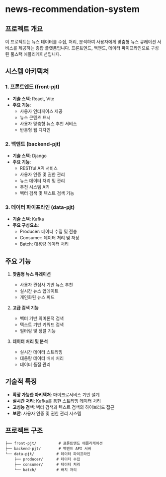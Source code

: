 # news-recommendation-system

## 프로젝트 개요
이 프로젝트는 뉴스 데이터를 수집, 처리, 분석하여 사용자에게 맞춤형 뉴스 큐레이션 서비스를 제공하는 종합 플랫폼입니다. 프론트엔드, 백엔드, 데이터 파이프라인으로 구성된 풀스택 애플리케이션입니다.

## 시스템 아키텍처

### 1. 프론트엔드 (front-pjt)
- **기술 스택**: React, Vite
- **주요 기능**:
  - 사용자 인터페이스 제공
  - 뉴스 콘텐츠 표시
  - 사용자 맞춤형 뉴스 추천 서비스
  - 반응형 웹 디자인

### 2. 백엔드 (backend-pjt)
- **기술 스택**: Django
- **주요 기능**:
  - RESTful API 서비스
  - 사용자 인증 및 권한 관리
  - 뉴스 데이터 처리 및 관리
  - 추천 시스템 API
  - 벡터 검색 및 텍스트 검색 기능

### 3. 데이터 파이프라인 (data-pjt)
- **기술 스택**: Kafka
- **주요 구성요소**:
  - Producer: 데이터 수집 및 전송
  - Consumer: 데이터 처리 및 저장
  - Batch: 대용량 데이터 처리

## 주요 기능
1. **맞춤형 뉴스 큐레이션**
   - 사용자 관심사 기반 뉴스 추천
   - 실시간 뉴스 업데이트
   - 개인화된 뉴스 피드

2. **고급 검색 기능**
   - 벡터 기반 의미론적 검색
   - 텍스트 기반 키워드 검색
   - 필터링 및 정렬 기능

3. **데이터 처리 및 분석**
   - 실시간 데이터 스트리밍
   - 대용량 데이터 배치 처리
   - 데이터 품질 관리

## 기술적 특징
- **확장 가능한 아키텍처**: 마이크로서비스 기반 설계
- **실시간 처리**: Kafka를 통한 스트리밍 데이터 처리
- **고성능 검색**: 벡터 검색과 텍스트 검색의 하이브리드 접근
- **보안**: 사용자 인증 및 권한 관리 시스템

## 프로젝트 구조
```
├── front-pjt/          # 프론트엔드 애플리케이션
├── backend-pjt/        # 백엔드 API 서버
└── data-pjt/          # 데이터 파이프라인
    ├── producer/      # 데이터 수집
    ├── consumer/      # 데이터 처리
    └── batch/         # 배치 처리
```
